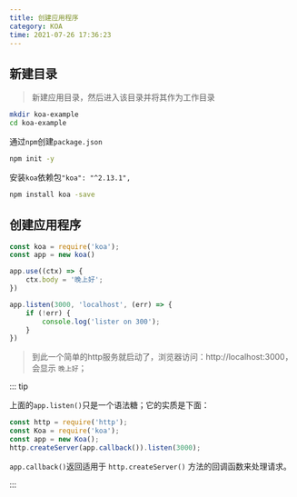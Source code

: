 ```yaml
---
title: 创建应用程序
category: KOA
time: 2021-07-26 17:36:23
---
```


## 新建目录

> 新建应用目录，然后进入该目录并将其作为工作目录

```sh
mkdir koa-example
cd koa-example
```

通过`npm`创建`package.json`

```bash
npm init -y
```

安装`koa`依赖包`"koa": "^2.13.1",`

```bash
npm install koa -save
```

## 创建应用程序

```javascript
const koa = require('koa');
const app = new koa()

app.use((ctx) => {
    ctx.body = '晚上好';
})

app.listen(3000, 'localhost', (err) => {
    if (!err) {
        console.log('lister on 300');
    }
})
```

> 到此一个简单的http服务就启动了，浏览器访问：http://localhost:3000，会显示 `晚上好`；

::: tip

上面的`app.listen()`只是一个语法糖；它的实质是下面：

```javascript
const http = require('http');
const Koa = require('koa');
const app = new Koa();
http.createServer(app.callback()).listen(3000);
```

`app.callback()`返回适用于 `http.createServer()` 方法的回调函数来处理请求。

:::

